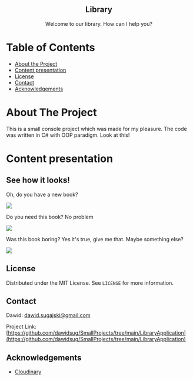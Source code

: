 <p align="center">
  <h2 align="center">Library</h2>

  <p align="center">
    Welcome to our library. How can I help you?
    <br />
  </p>
</p>



<!-- TABLE OF CONTENTS -->
# Table of Contents

* [About the Project](#about-the-project)
* [Content presentation](#content-presentation)
* [License](#license)
* [Contact](#contact)
* [Acknowledgements](#acknowledgements)



<!-- ABOUT THE PROJECT -->
# About The Project

This is a small console project which was made for my pleasure. 
The code was written in C# with OOP paradigm.
Look at this!



<!-- USAGE EXAMPLES -->
# Content presentation

## See how it looks!

Oh, do you have a new book?

![](https://res.cloudinary.com/dc5jt2cwt/image/upload/v1635243369/GIFs/Library/a341e1f73bb497afeec3eb3229803bf1_yko8z7.gif)

Do you need this book? No problem

![](https://res.cloudinary.com/dc5jt2cwt/image/upload/v1635243368/GIFs/Library/b769250f08e218a308b7e533f9da8196_vodadx.gif)

Was this book boring? Yes it's true, give me that. Maybe something else?

![](https://res.cloudinary.com/dc5jt2cwt/image/upload/v1635243368/GIFs/Library/0a1ef8ded761dbde031fb3b9d6b64d6e_qcg1tp.gif)



<!-- LICENSE -->
## License

Distributed under the MIT License. See `LICENSE` for more information.



<!-- CONTACT -->
## Contact

Dawid: dawid.sugajski@gmail.com

Project Link: [https://github.com/dawidsug/SmallProjects/tree/main/LibraryApplication](https://github.com/dawidsug/SmallProjects/tree/main/LibraryApplication)


<!-- ACKNOWLEDGEMENTS -->
## Acknowledgements
* [Cloudinary](https://cloudinary.com/)